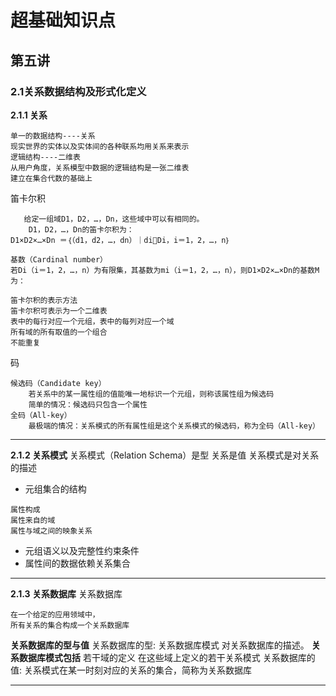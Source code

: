 # 超基础知识点
## 第五讲
### 2.1关系数据结构及形式化定义
**2.1.1 关系**
```
单一的数据结构----关系
现实世界的实体以及实体间的各种联系均用关系来表示
逻辑结构----二维表 
从用户角度，关系模型中数据的逻辑结构是一张二维表
建立在集合代数的基础上 
```
笛卡尔积
```
   给定一组域D1，D2，…，Dn，这些域中可以有相同的。
    D1，D2，…，Dn的笛卡尔积为：
D1×D2×…×Dn ＝｛（d1，d2，…，dn）｜diDi，i＝1，2，…，n｝

基数（Cardinal number）
若Di（i＝1，2，…，n）为有限集，其基数为mi（i＝1，2，…，n），则D1×D2×…×Dn的基数M为：

笛卡尔积的表示方法
笛卡尔积可表示为一个二维表
表中的每行对应一个元组，表中的每列对应一个域
所有域的所有取值的一个组合
不能重复
```
码
```
候选码（Candidate key）
    若关系中的某一属性组的值能唯一地标识一个元组，则称该属性组为候选码
    简单的情况：候选码只包含一个属性
全码（All-key）
    最极端的情况：关系模式的所有属性组是这个关系模式的候选码，称为全码（All-key）
```
***
**2.1.2  关系模式**
关系模式（Relation Schema）是型
关系是值
关系模式是对关系的描述
+ 元组集合的结构
```
属性构成
属性来自的域           
属性与域之间的映象关系
```
+ 元组语义以及完整性约束条件
+ 属性间的数据依赖关系集合
***
**2.1.3  关系数据库**
关系数据库
```
在一个给定的应用领域中，
所有关系的集合构成一个关系数据库
```
**关系数据库的型与值**
关系数据库的型: 关系数据库模式
    对关系数据库的描述。
**关系数据库模式包括**
若干域的定义
在这些域上定义的若干关系模式
关系数据库的值: 关系模式在某一时刻对应的关系的集合，简称为关系数据库
***